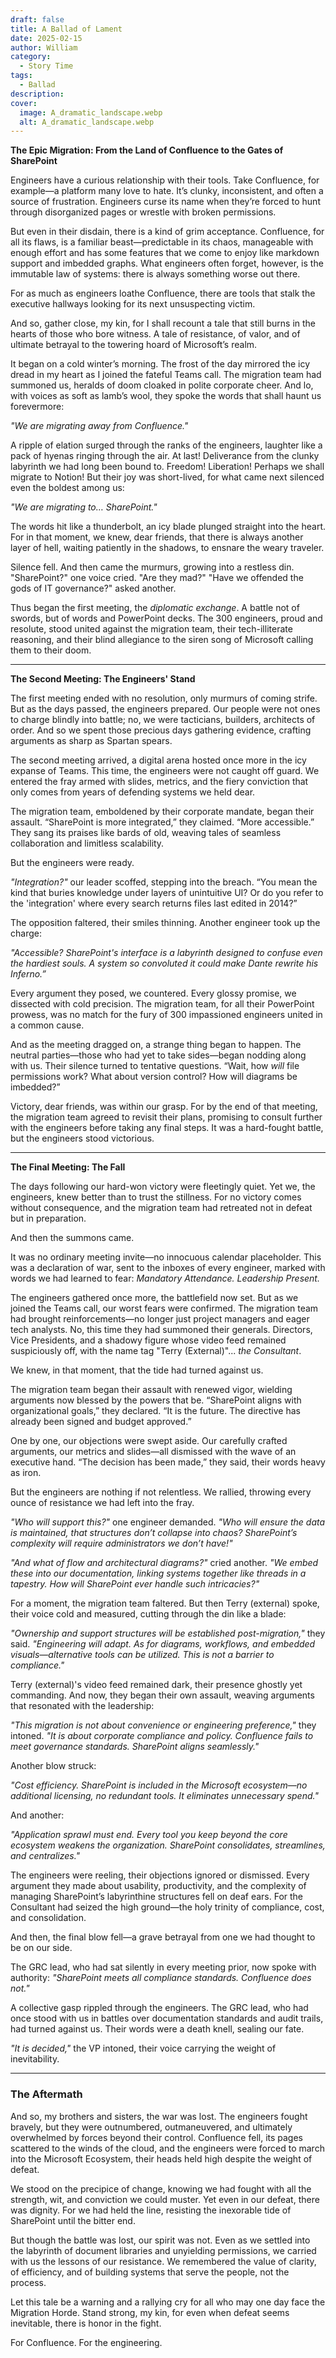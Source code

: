 ```yaml
---
draft: false
title: A Ballad of Lament
date: 2025-02-15
author: William
category:
  - Story Time
tags:
  - Ballad
description: 
cover:
  image: A_dramatic_landscape.webp
  alt: A_dramatic_landscape.webp
---
```

**The Epic Migration: From the Land of Confluence to the Gates of SharePoint**

Engineers have a curious relationship with their tools. Take Confluence, for example—a platform many love to hate. It’s clunky, inconsistent, and often a source of frustration. Engineers curse its name when they’re forced to hunt through disorganized pages or wrestle with broken permissions.

But even in their disdain, there is a kind of grim acceptance. Confluence, for all its flaws, is a familiar beast—predictable in its chaos, manageable with enough effort and has some features that we come to enjoy like markdown support and imbedded graphs. What engineers often forget, however, is the immutable law of systems: there is always something worse out there.

For as much as engineers loathe Confluence, there are tools that stalk the executive hallways looking for its next unsuspecting victim.

And so, gather close, my kin, for I shall recount a tale that still burns in the hearts of those who bore witness. A tale of resistance, of valor, and of ultimate betrayal to the towering hoard of Microsoft’s realm.

It began on a cold winter’s morning. The frost of the day mirrored the icy dread in my heart as I joined the fateful Teams call. The migration team had summoned us, heralds of doom cloaked in polite corporate cheer. And lo, with voices as soft as lamb’s wool, they spoke the words that shall haunt us forevermore:

_"We are migrating away from Confluence."_

A ripple of elation surged through the ranks of the engineers, laughter like a pack of hyenas ringing through the air. At last! Deliverance from the clunky labyrinth we had long been bound to. Freedom! Liberation! Perhaps we shall migrate to Notion! But their joy was short-lived, for what came next silenced even the boldest among us:

_"We are migrating to… SharePoint."_

The words hit like a thunderbolt, an icy blade plunged straight into the heart. For in that moment, we knew, dear friends, that there is always another layer of hell, waiting patiently in the shadows, to ensnare the weary traveler.

Silence fell. And then came the murmurs, growing into a restless din. "SharePoint?" one voice cried. "Are they mad?" "Have we offended the gods of IT governance?" asked another.

Thus began the first meeting, the _diplomatic exchange_. A battle not of swords, but of words and PowerPoint decks. The 300 engineers, proud and resolute, stood united against the migration team, their tech-illiterate reasoning, and their blind allegiance to the siren song of Microsoft calling them to their doom.

---

**The Second Meeting: The Engineers' Stand**

The first meeting ended with no resolution, only murmurs of coming strife. But as the days passed, the engineers prepared. Our people were not ones to charge blindly into battle; no, we were tacticians, builders, architects of order. And so we spent those precious days gathering evidence, crafting arguments as sharp as Spartan spears.

The second meeting arrived, a digital arena hosted once more in the icy expanse of Teams. This time, the engineers were not caught off guard. We entered the fray armed with slides, metrics, and the fiery conviction that only comes from years of defending systems we held dear.

The migration team, emboldened by their corporate mandate, began their assault. “SharePoint is more integrated,” they claimed. “More accessible.” They sang its praises like bards of old, weaving tales of seamless collaboration and limitless scalability.

But the engineers were ready.

_"Integration?"_ our leader scoffed, stepping into the breach. “You mean the kind that buries knowledge under layers of unintuitive UI? Or do you refer to the 'integration' where every search returns files last edited in 2014?”

The opposition faltered, their smiles thinning. Another engineer took up the charge:

_"Accessible? SharePoint's interface is a labyrinth designed to confuse even the hardiest souls. A system so convoluted it could make Dante rewrite his Inferno.”_

Every argument they posed, we countered. Every glossy promise, we dissected with cold precision. The migration team, for all their PowerPoint prowess, was no match for the fury of 300 impassioned engineers united in a common cause.

And as the meeting dragged on, a strange thing began to happen. The neutral parties—those who had yet to take sides—began nodding along with us. Their silence turned to tentative questions. “Wait, how _will_ file permissions work? What about version control? How will diagrams be imbedded?”

Victory, dear friends, was within our grasp. For by the end of that meeting, the migration team agreed to revisit their plans, promising to consult further with the engineers before taking any final steps. It was a hard-fought battle, but the engineers stood victorious.

---

**The Final Meeting: The Fall**

The days following our hard-won victory were fleetingly quiet. Yet we, the engineers, knew better than to trust the stillness. For no victory comes without consequence, and the migration team had retreated not in defeat but in preparation.

And then the summons came.

It was no ordinary meeting invite—no innocuous calendar placeholder. This was a declaration of war, sent to the inboxes of every engineer, marked with words we had learned to fear: _Mandatory Attendance. Leadership Present._

The engineers gathered once more, the battlefield now set. But as we joined the Teams call, our worst fears were confirmed. The migration team had brought reinforcements—no longer just project managers and eager tech analysts. No, this time they had summoned their generals. Directors, Vice Presidents, and a shadowy figure whose video feed remained suspiciously off, with the name tag "Terry (External)"... _the Consultant_.

We knew, in that moment, that the tide had turned against us.

The migration team began their assault with renewed vigor, wielding arguments now blessed by the powers that be. “SharePoint aligns with organizational goals,” they declared. “It is the future. The directive has already been signed and budget approved.”

One by one, our objections were swept aside. Our carefully crafted arguments, our metrics and slides—all dismissed with the wave of an executive hand. “The decision has been made,” they said, their words heavy as iron.

But the engineers are nothing if not relentless. We rallied, throwing every ounce of resistance we had left into the fray.

_"Who will support this?"_ one engineer demanded. _"Who will ensure the data is maintained, that structures don’t collapse into chaos? SharePoint’s complexity will require administrators we don’t have!"_

_"And what of flow and architectural diagrams?"_ cried another. _"We embed these into our documentation, linking systems together like threads in a tapestry. How will SharePoint ever handle such intricacies?"_

For a moment, the migration team faltered. But then Terry (external) spoke, their voice cold and measured, cutting through the din like a blade:

_"Ownership and support structures will be established post-migration,"_ they said. _"Engineering will adapt. As for diagrams, workflows, and embedded visuals—alternative tools can be utilized. This is not a barrier to compliance."_

Terry (external)'s video feed remained dark, their presence ghostly yet commanding. And now, they began their own assault, weaving arguments that resonated with the leadership:

_"This migration is not about convenience or engineering preference,"_ they intoned. _"It is about corporate compliance and policy. Confluence fails to meet governance standards. SharePoint aligns seamlessly."_ 

Another blow struck:

_"Cost efficiency. SharePoint is included in the Microsoft ecosystem—no additional licensing, no redundant tools. It eliminates unnecessary spend."_

And another:

_"Application sprawl must end. Every tool you keep beyond the core ecosystem weakens the organization. SharePoint consolidates, streamlines, and centralizes."_

The engineers were reeling, their objections ignored or dismissed. Every argument they made about usability, productivity, and the complexity of managing SharePoint’s labyrinthine structures fell on deaf ears. For the Consultant had seized the high ground—the holy trinity of compliance, cost, and consolidation.

And then, the final blow fell—a grave betrayal from one we had thought to be on our side.

The GRC lead, who had sat silently in every meeting prior, now spoke with authority: _"SharePoint meets all compliance standards. Confluence does not."_

A collective gasp rippled through the engineers. The GRC lead, who had once stood with us in battles over documentation standards and audit trails, had turned against us. Their words were a death knell, sealing our fate.

_"It is decided,"_ the VP intoned, their voice carrying the weight of inevitability.

--- 
### The Aftermath

And so, my brothers and sisters, the war was lost. The engineers fought bravely, but they were outnumbered, outmaneuvered, and ultimately overwhelmed by forces beyond their control. Confluence fell, its pages scattered to the winds of the cloud, and the engineers were forced to march into the Microsoft Ecosystem, their heads held high despite the weight of defeat.

We stood on the precipice of change, knowing we had fought with all the strength, wit, and conviction we could muster. Yet even in our defeat, there was dignity. For we had held the line, resisting the inexorable tide of SharePoint until the bitter end.

But though the battle was lost, our spirit was not. Even as we settled into the labyrinth of document libraries and unyielding permissions, we carried with us the lessons of our resistance. We remembered the value of clarity, of efficiency, and of building systems that serve the people, not the process.

Let this tale be a warning and a rallying cry for all who may one day face the Migration Horde. Stand strong, my kin, for even when defeat seems inevitable, there is honor in the fight.

For Confluence. For the engineering.